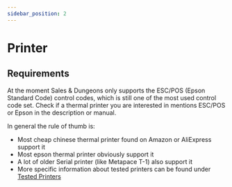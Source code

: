 ```yaml
---
sidebar_position: 2
---
```


# Printer

## Requirements

At the moment Sales & Dungeons only supports the ESC/POS (Epson Standard Code) control codes, which is still one of the most used control code set. Check if a thermal printer you are interested in mentions ESC/POS or Epson in the description or manual.

In general the rule of thumb is:

- Most cheap chinese thermal printer found on Amazon or AliExpress support it
- Most epson thermal printer obviously support it
- A lot of older Serial printer (like Metapace T-1) also support it
- More specific information about tested printers can be found under [Tested Printers](/docs/printer/models)
